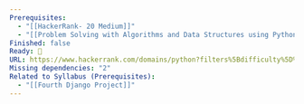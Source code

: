 ```yaml
---
Prerequisites:
  - "[[HackerRank- 20 Medium]]"
  - "[[Problem Solving with Algorithms and Data Structures using Python]]"
Finished: false
Ready: 🔘
URL: https://www.hackerrank.com/domains/python?filters%5Bdifficulty%5D%5B%5D=medium
Missing dependencies: "2"
Related to Syllabus (Prerequisites):
  - "[[Fourth Django Project]]"
---
```

